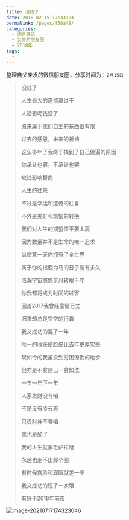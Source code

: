 ```yaml
---
title: 没钱了
date: 2018-02-15 17:43:24
permalink: /pages/f50a48/
categories:
  - 闲言碎语
  - 父亲的朋友圈
  - 2018年
tags:
  - 
---
```

整理自父亲发的微信朋友圈，分享时间为：`2月15日`

> 没钱了
>
> 
>
> 人生最大的遗憾莫过于
>
> 人活着呢钱没了
>
> 原来属于我们自主的东西很有限
>
> 过去的感恩，未来的祈祷
>
> 这么多年了我终于找到了自己傻逼的原因
>
> 你承认也罢，不承认也罢
>
> 缺钱影响智商
>
> 人生的往来
>
> 不过是幸运和遗憾的往复
>
> 不外是美好和烦恼的转换
>
> 我们对人生的期望值不要太高
>
> 因为数量并不是生命的唯一追求
>
> 纵使某一天你拥有了全世界
>
> 属于你的指鹿为马的日子能有多久
>
> 浩瀚宇宙悠悠岁月转眼千年
>
> 你我都将成为时间的过客
>
> 
>
> 
>
> 回首2017我曾经豪情万丈
>
> 归来却总是空空的行囊
>
> 我又成功的混了一年
>
> 唯一的收获便脸皮比去年更厚实些
>
> 现如今的我虽没到穷困潦倒的地步
>
> 但亦是不贫则已一贫如洗
>
> 一年一年下一年
>
> 人家发财没有咱
>
> 不是没有凌云志
>
> 只叹财神不眷咱
>
> 我也是醉了
>
> 我的人生就象毛驴拉磨
>
> 永远也走不出那个圈
>
> 
>
> 
>
> 有时候露脸和现眼就差一步
>
> 我又成功的现了一次眼
>
> 有感于2018年前夜

![image-20210717174323046](http://t.eryajf.net/imgs/2021/09/7d4f72e1130e51ba.jpg)